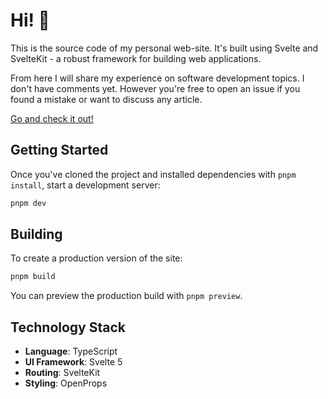 # Hi! 👋

This is the source code of my personal web-site. It's built using Svelte and SvelteKit - a robust framework for building web applications.

From here I will share my experience on software development topics. I don't have comments yet. However you're free to open an issue if you found a mistake or want to discuss any article.

[Go and check it out!](https://www.maltsev.space/)

## Getting Started

Once you've cloned the project and installed dependencies with `pnpm install`, start a development server:

```bash
pnpm dev
```

## Building

To create a production version of the site:

```bash
pnpm build
```

You can preview the production build with `pnpm preview`.

## Technology Stack

- **Language**: TypeScript
- **UI Framework**: Svelte 5
- **Routing**: SvelteKit
- **Styling**: OpenProps
